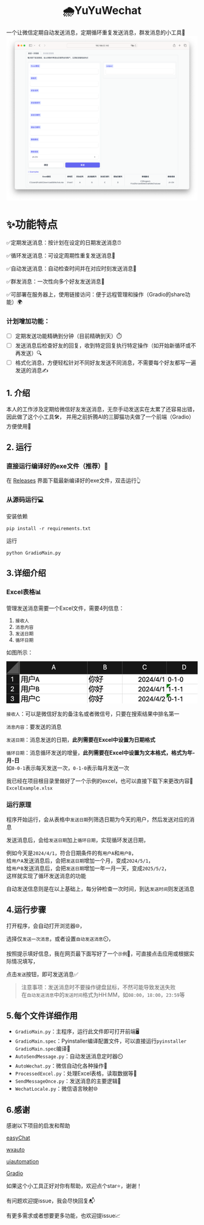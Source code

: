 <h1 align="center"> 🌧️YuYuWechat</h1>

一个让微信定期自动发送消息，定期循环重复发送消息，群发消息的小工具🚀
![img.png](READMEImg/img.png)

# ✨功能特点
✅定期发送消息：按计划在设定的日期发送消息⏰

✅循环发送消息：可设定周期性重复发送消息🔄

✅自动发送消息：自动检查时间并在对应时刻发送消息🤖

✅群发消息：一次性向多个好友发送消息👥

✅可部署在服务器上，使用链接访问：便于远程管理和操作（Gradio的share功能）🌍

### 计划增加功能：
- [ ] 定期发送功能精确到分钟（目前精确到天）⏱️
- [ ] 发送消息后检查好友的回复，收到特定回复执行特定操作（如开始新循环或不再发送）🔍
- [ ] 格式化消息，方便轻松针对不同好友发送不同消息，不需要每个好友都写一遍发送的消息✍️

## 1. 介绍
本人的工作涉及定期给微信好友发送消息，无奈手动发送实在太累了还容易出错，因此做了这个小工具🛠️，
并用之前折腾AI的三脚猫功夫做了一个前端（Gradio）方便使用🎨

## 2. 运行
### 直接运行编译好的exe文件（推荐）💾
在 [Releases](https://github.com/xieyumc/YuYuWechat/releases) 界面下载最新编译好的exe文件，双击运行👆
### 从源码运行💻
安装依赖
```shell
pip install -r requirements.txt
```
运行
```shell
python GradioMain.py
```


## 3.详细介绍
### Excel表格📊

管理发送消息需要一个Excel文件，需要4列信息：
1. `接收人`
2. `消息内容`
3. `发送日期`
4. `循环日期`

如图所示：  

![img_4.png](READMEImg/img_4.png)   

`接收人`：可以是微信好友的备注名或者微信号，只要在搜索结果中排名第一

`消息内容`：要发送的消息  

`发送日期`：消息发送的日期，**此列需要在Excel中设置为日期格式**  

`循环日期`：消息循环发送的增量，**此列需要在Excel中设置为文本格式，格式为年-月-日**  
如`0-0-1`表示每天发送一次，`0-1-0`表示每月发送一次

我已经在项目根目录里做好了一个示例的excel，也可以直接下载下来更改内容📂`ExcelExample.xlsx`

### 运行原理
程序开始运行，会从表格中`发送日期`列筛选日期为今天的用户，然后发送对应的消息  

发送消息后，会给`发送日期`加上`循环日期`，实现循环发送日期，   

例如今天是`2024/4/1`，符合日期条件的有`用户A`和`用户B`，  
给`用户A`发送消息后，会把`发送日期`增加一个月，变成`2024/5/1`，  
给`用户B`发送消息后，会把`发送日期`增加一年一月一天，变成`2025/5/2`，  
这样就实现了循环发送消息的功能

自动发送信息则是在以上基础上，每分钟检查一次时间，到达`发送时间`则发送消息



## 4.运行步骤
打开程序，会自动打开浏览器🌐，  

选择仅`发送一次消息`，或者设置`自动发送消息`⏲️，  

按照提示填好信息，我在网页最下面写好了一个`示例`📝，可直接点击应用或根据实际情况填写，  

点击`发送`按钮，即可发送消息✅
> 注意事项：发送消息时不要操作键盘鼠标，不然可能导致发送失败  
>在`自动发送消息`中的`发送时间`格式为HH:MM，如`08:00`，`18:00`，`23:59`等


## 5.每个文件详细作用
- `GradioMain.py`：主程序，运行此文件即可打开前端🖥️
- `GradioMain.spec`：Pyinstaller编译配置文件，可以直接运行`pyinstaller GradioMain.spec`编译🔧
- `AutoSendMessage.py`：自动发送消息定时器⏲️
- `AutoWechat.py`：微信自动化各种操作🤖
- `ProcessedExcel.py`：处理Excel表格，读取数据等📑
- `SendMessageOnce.py`：发送消息的主要逻辑💬
- `WechatLocale.py`：微信语言映射🌐

## 6.感谢
感谢以下项目的启发和帮助

[easyChat](https://github.com/LTEnjoy/easyChat)

[wxauto](https://github.com/cluic/wxauto)

[uiautomation](https://github.com/yinkaisheng/Python-UIAutomation-for-Windows)

[Gradio](https://www.gradio.app)

如果这个小工具正好对你有帮助，欢迎点个star⭐，谢谢！

有问题欢迎提issue，我会尽快回复📬

有更多需求或者想要更多功能，也欢迎提issue📈





